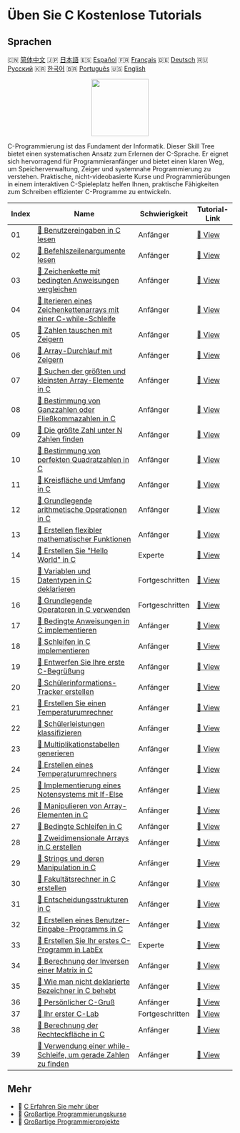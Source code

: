 # Üben Sie C Kostenlose Tutorials

## Sprachen

🇨🇳 [简体中文](README_zh.md) 🇯🇵 [日本語](README_ja.md) 🇪🇸 [Español](README_es.md) 🇫🇷 [Français](README_fr.md) 🇩🇪 [Deutsch](README_de.md) 🇷🇺 [Русский](README_ru.md) 🇰🇷 [한국어](README_ko.md) 🇧🇷 [Português](README_pt.md) 🇺🇸 [English](README.md) 

<div align="center">
<img width="128px" src="https://file.labex.io/path/GAbMWgBPUOxV.png">
</div>

C-Programmierung ist das Fundament der Informatik. Dieser Skill Tree bietet einen systematischen Ansatz zum Erlernen der C-Sprache. Er eignet sich hervorragend für Programmieranfänger und bietet einen klaren Weg, um Speicherverwaltung, Zeiger und systemnahe Programmierung zu verstehen. Praktische, nicht-videobasierte Kurse und Programmierübungen in einem interaktiven C-Spieleplatz helfen Ihnen, praktische Fähigkeiten zum Schreiben effizienter C-Programme zu entwickeln.

|   Index | Name                                                                                                                                                 | Schwierigkeit   | Tutorial-Link                                                                                      |
|---------|------------------------------------------------------------------------------------------------------------------------------------------------------|-----------------|----------------------------------------------------------------------------------------------------|
|      01 | [📖 Benutzereingaben in C lesen](https://labex.io/de/tutorials/c-read-user-input-in-c-136075)                                                        | Anfänger        | [🔗 View](https://labex.io/de/tutorials/c-read-user-input-in-c-136075)                             |
|      02 | [📖 Befehlszeilenargumente lesen](https://labex.io/de/tutorials/c-read-command-line-arguments-136077)                                                | Anfänger        | [🔗 View](https://labex.io/de/tutorials/c-read-command-line-arguments-136077)                      |
|      03 | [📖 Zeichenkette mit bedingten Anweisungen vergleichen](https://labex.io/de/tutorials/c-compare-string-using-conditional-statements-136079)          | Anfänger        | [🔗 View](https://labex.io/de/tutorials/c-compare-string-using-conditional-statements-136079)      |
|      04 | [📖 Iterieren eines Zeichenkettenarrays mit einer C-while-Schleife](https://labex.io/de/tutorials/c-iterating-string-array-with-c-while-loop-136081) | Anfänger        | [🔗 View](https://labex.io/de/tutorials/c-iterating-string-array-with-c-while-loop-136081)         |
|      05 | [📖 Zahlen tauschen mit Zeigern](https://labex.io/de/tutorials/c-swapping-numbers-with-pointers-123350)                                              | Anfänger        | [🔗 View](https://labex.io/de/tutorials/c-swapping-numbers-with-pointers-123350)                   |
|      06 | [📖 Array-Durchlauf mit Zeigern](https://labex.io/de/tutorials/c-array-traversal-using-pointers-123301)                                              | Anfänger        | [🔗 View](https://labex.io/de/tutorials/c-array-traversal-using-pointers-123301)                   |
|      07 | [📖 Suchen der größten und kleinsten Array-Elemente in C](https://labex.io/de/tutorials/c-finding-largest-and-smallest-array-elements-in-c-123271)   | Anfänger        | [🔗 View](https://labex.io/de/tutorials/c-finding-largest-and-smallest-array-elements-in-c-123271) |
|      08 | [📖 Bestimmung von Ganzzahlen oder Fließkommazahlen in C](https://labex.io/de/tutorials/c-determine-integer-or-float-in-c-123267)                    | Anfänger        | [🔗 View](https://labex.io/de/tutorials/c-determine-integer-or-float-in-c-123267)                  |
|      09 | [📖 Die größte Zahl unter N Zahlen finden](https://labex.io/de/tutorials/c-find-the-largest-number-among-n-numbers-123252)                           | Anfänger        | [🔗 View](https://labex.io/de/tutorials/c-find-the-largest-number-among-n-numbers-123252)          |
|      10 | [📖 Bestimmung von perfekten Quadratzahlen in C](https://labex.io/de/tutorials/c-determine-perfect-square-in-c-123221)                               | Anfänger        | [🔗 View](https://labex.io/de/tutorials/c-determine-perfect-square-in-c-123221)                    |
|      11 | [📖 Kreisfläche und Umfang in C](https://labex.io/de/tutorials/c-circle-area-and-circumference-in-c-123197)                                          | Anfänger        | [🔗 View](https://labex.io/de/tutorials/c-circle-area-and-circumference-in-c-123197)               |
|      12 | [📖 Grundlegende arithmetische Operationen in C](https://labex.io/de/tutorials/c-basic-arithmetic-operations-in-c-438262)                            | Anfänger        | [🔗 View](https://labex.io/de/tutorials/c-basic-arithmetic-operations-in-c-438262)                 |
|      13 | [📖 Erstellen flexibler mathematischer Funktionen](https://labex.io/de/tutorials/c-create-flexible-math-functions-446161)                            | Anfänger        | [🔗 View](https://labex.io/de/tutorials/c-create-flexible-math-functions-446161)                   |
|      14 | [📖 Erstellen Sie "Hello World" in C](https://labex.io/de/tutorials/c-create-hello-world-in-c-438286)                                                | Experte         | [🔗 View](https://labex.io/de/tutorials/c-create-hello-world-in-c-438286)                          |
|      15 | [📖 Variablen und Datentypen in C deklarieren](https://labex.io/de/tutorials/c-declare-variables-and-data-types-in-c-438287)                         | Fortgeschritten | [🔗 View](https://labex.io/de/tutorials/c-declare-variables-and-data-types-in-c-438287)            |
|      16 | [📖 Grundlegende Operatoren in C verwenden](https://labex.io/de/tutorials/c-use-basic-operators-in-c-438288)                                         | Fortgeschritten | [🔗 View](https://labex.io/de/tutorials/c-use-basic-operators-in-c-438288)                         |
|      17 | [📖 Bedingte Anweisungen in C implementieren](https://labex.io/de/tutorials/c-implement-conditionals-in-c-438331)                                    | Anfänger        | [🔗 View](https://labex.io/de/tutorials/c-implement-conditionals-in-c-438331)                      |
|      18 | [📖 Schleifen in C implementieren](https://labex.io/de/tutorials/c-implement-loops-in-c-438332)                                                      | Anfänger        | [🔗 View](https://labex.io/de/tutorials/c-implement-loops-in-c-438332)                             |
|      19 | [📖 Entwerfen Sie Ihre erste C-Begrüßung](https://labex.io/de/tutorials/c-craft-your-first-c-greeting-438337)                                        | Anfänger        | [🔗 View](https://labex.io/de/tutorials/c-craft-your-first-c-greeting-438337)                      |
|      20 | [📖 Schülerinformations-Tracker erstellen](https://labex.io/de/tutorials/c-build-student-information-tracker-438353)                                 | Anfänger        | [🔗 View](https://labex.io/de/tutorials/c-build-student-information-tracker-438353)                |
|      21 | [📖 Erstellen Sie einen Temperaturumrechner](https://labex.io/de/tutorials/c-create-a-temperature-converter-438383)                                  | Anfänger        | [🔗 View](https://labex.io/de/tutorials/c-create-a-temperature-converter-438383)                   |
|      22 | [📖 Schülerleistungen klassifizieren](https://labex.io/de/tutorials/c-classify-student-grades-438387)                                                | Anfänger        | [🔗 View](https://labex.io/de/tutorials/c-classify-student-grades-438387)                          |
|      23 | [📖 Multiplikationstabellen generieren](https://labex.io/de/tutorials/c-generate-multiplication-tables-438391)                                       | Anfänger        | [🔗 View](https://labex.io/de/tutorials/c-generate-multiplication-tables-438391)                   |
|      24 | [📖 Erstellen eines Temperaturumrechners](https://labex.io/de/tutorials/c-create-a-temperature-converter-446144)                                     | Anfänger        | [🔗 View](https://labex.io/de/tutorials/c-create-a-temperature-converter-446144)                   |
|      25 | [📖 Implementierung eines Notensystems mit If-Else](https://labex.io/de/tutorials/c-implement-grading-system-with-if-else-446149)                    | Anfänger        | [🔗 View](https://labex.io/de/tutorials/c-implement-grading-system-with-if-else-446149)            |
|      26 | [📖 Manipulieren von Array-Elementen in C](https://labex.io/de/tutorials/c-manipulate-array-elements-in-c-438261)                                    | Anfänger        | [🔗 View](https://labex.io/de/tutorials/c-manipulate-array-elements-in-c-438261)                   |
|      27 | [📖 Bedingte Schleifen in C](https://labex.io/de/tutorials/c-conditional-loops-in-c-438260)                                                          | Anfänger        | [🔗 View](https://labex.io/de/tutorials/c-conditional-loops-in-c-438260)                           |
|      28 | [📖 Zweidimensionale Arrays in C erstellen](https://labex.io/de/tutorials/c-create-two-dimensional-arrays-in-c-438259)                               | Anfänger        | [🔗 View](https://labex.io/de/tutorials/c-create-two-dimensional-arrays-in-c-438259)               |
|      29 | [📖 Strings und deren Manipulation in C](https://labex.io/de/tutorials/c-strings-and-manipulate-them-in-c-438258)                                    | Anfänger        | [🔗 View](https://labex.io/de/tutorials/c-strings-and-manipulate-them-in-c-438258)                 |
|      30 | [📖 Fakultätsrechner in C erstellen](https://labex.io/de/tutorials/c-create-factorial-calculator-in-c-438256)                                        | Anfänger        | [🔗 View](https://labex.io/de/tutorials/c-create-factorial-calculator-in-c-438256)                 |
|      31 | [📖 Entscheidungsstrukturen in C](https://labex.io/de/tutorials/c-decision-making-structures-in-c-438255)                                            | Anfänger        | [🔗 View](https://labex.io/de/tutorials/c-decision-making-structures-in-c-438255)                  |
|      32 | [📖 Erstellen eines Benutzer-Eingabe-Programms in C](https://labex.io/de/tutorials/c-create-user-input-program-in-c-438242)                          | Anfänger        | [🔗 View](https://labex.io/de/tutorials/c-create-user-input-program-in-c-438242)                   |
|      33 | [📖 Erstellen Sie Ihr erstes C-Programm in LabEx](https://labex.io/de/tutorials/c-create-your-first-c-program-in-labex-438241)                       | Experte         | [🔗 View](https://labex.io/de/tutorials/c-create-your-first-c-program-in-labex-438241)             |
|      34 | [📖 Berechnung der Inversen einer Matrix in C](https://labex.io/de/tutorials/c-compute-the-inverse-of-a-matrix-in-c-435161)                          | Anfänger        | [🔗 View](https://labex.io/de/tutorials/c-compute-the-inverse-of-a-matrix-in-c-435161)             |
|      35 | [📖 Wie man nicht deklarierte Bezeichner in C behebt](https://labex.io/de/tutorials/c-how-to-fix-undeclared-identifier-in-c-419180)                  | Anfänger        | [🔗 View](https://labex.io/de/tutorials/c-how-to-fix-undeclared-identifier-in-c-419180)            |
|      36 | [📖 Persönlicher C-Gruß](https://labex.io/de/tutorials/c-personalized-c-greeting-391828)                                                             | Anfänger        | [🔗 View](https://labex.io/de/tutorials/c-personalized-c-greeting-391828)                          |
|      37 | [📖 Ihr erster C-Lab](https://labex.io/de/tutorials/c-your-first-c-lab-391824)                                                                       | Fortgeschritten | [🔗 View](https://labex.io/de/tutorials/c-your-first-c-lab-391824)                                 |
|      38 | [📖 Berechnung der Rechteckfläche in C](https://labex.io/de/tutorials/c-calculating-rectangle-area-in-c-136085)                                      | Anfänger        | [🔗 View](https://labex.io/de/tutorials/c-calculating-rectangle-area-in-c-136085)                  |
|      39 | [📖 Verwendung einer while-Schleife, um gerade Zahlen zu finden](https://labex.io/de/tutorials/c-using-while-loop-to-find-even-numbers-136083)       | Anfänger        | [🔗 View](https://labex.io/de/tutorials/c-using-while-loop-to-find-even-numbers-136083)            |

## Mehr

- 🔗 [C Erfahren Sie mehr über](https://labex.io/de/skilltrees/c)
- 🔗 [Großartige Programmierungskurse](https://github.com/labex-labs/awesome-programming-courses)
- 🔗 [Großartige Programmierprojekte](https://github.com/labex-labs/awesome-programming-projects)

